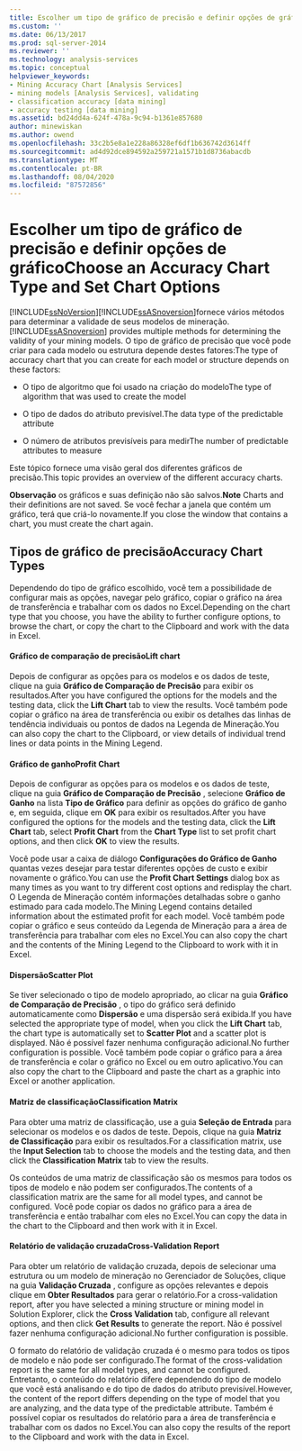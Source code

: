 ```yaml
---
title: Escolher um tipo de gráfico de precisão e definir opções de gráfico | Microsoft Docs
ms.custom: ''
ms.date: 06/13/2017
ms.prod: sql-server-2014
ms.reviewer: ''
ms.technology: analysis-services
ms.topic: conceptual
helpviewer_keywords:
- Mining Accuracy Chart [Analysis Services]
- mining models [Analysis Services], validating
- classification accuracy [data mining]
- accuracy testing [data mining]
ms.assetid: bd24dd4a-624f-478a-9c94-b1361e857680
author: minewiskan
ms.author: owend
ms.openlocfilehash: 33c2b5e8a1e228a86328ef6df1b636742d3614ff
ms.sourcegitcommit: ad4d92dce894592a259721a1571b1d8736abacdb
ms.translationtype: MT
ms.contentlocale: pt-BR
ms.lasthandoff: 08/04/2020
ms.locfileid: "87572856"
---
```

# <a name="choose-an-accuracy-chart-type-and-set-chart-options"></a><span data-ttu-id="f82a9-102">Escolher um tipo de gráfico de precisão e definir opções de gráfico</span><span class="sxs-lookup"><span data-stu-id="f82a9-102">Choose an Accuracy Chart Type and Set Chart Options</span></span>
  [!INCLUDE[ssNoVersion](../../includes/ssnoversion-md.md)]<span data-ttu-id="f82a9-103">[!INCLUDE[ssASnoversion](../../includes/ssasnoversion-md.md)]fornece vários métodos para determinar a validade de seus modelos de mineração.</span><span class="sxs-lookup"><span data-stu-id="f82a9-103">[!INCLUDE[ssASnoversion](../../includes/ssasnoversion-md.md)] provides multiple methods for determining the validity of your mining models.</span></span> <span data-ttu-id="f82a9-104">O tipo de gráfico de precisão que você pode criar para cada modelo ou estrutura depende destes fatores:</span><span class="sxs-lookup"><span data-stu-id="f82a9-104">The type of accuracy chart that you can create for each model or structure depends on these factors:</span></span>  
  
-   <span data-ttu-id="f82a9-105">O tipo de algoritmo que foi usado na criação do modelo</span><span class="sxs-lookup"><span data-stu-id="f82a9-105">The type of algorithm that was used to create the model</span></span>  
  
-   <span data-ttu-id="f82a9-106">O tipo de dados do atributo previsível.</span><span class="sxs-lookup"><span data-stu-id="f82a9-106">The data type of the predictable attribute</span></span>  
  
-   <span data-ttu-id="f82a9-107">O número de atributos previsíveis para medir</span><span class="sxs-lookup"><span data-stu-id="f82a9-107">The number of predictable attributes to measure</span></span>  
  
 <span data-ttu-id="f82a9-108">Este tópico fornece uma visão geral dos diferentes gráficos de precisão.</span><span class="sxs-lookup"><span data-stu-id="f82a9-108">This topic provides an overview of the different accuracy charts.</span></span>  
  
 <span data-ttu-id="f82a9-109">**Observação** os gráficos e suas definição não são salvos.</span><span class="sxs-lookup"><span data-stu-id="f82a9-109">**Note** Charts and their definitions are not saved.</span></span> <span data-ttu-id="f82a9-110">Se você fechar a janela que contém um gráfico, terá que criá-lo novamente.</span><span class="sxs-lookup"><span data-stu-id="f82a9-110">If you close the window that contains a chart, you must create the chart again.</span></span>  
  
## <a name="accuracy-chart-types"></a><span data-ttu-id="f82a9-111">Tipos de gráfico de precisão</span><span class="sxs-lookup"><span data-stu-id="f82a9-111">Accuracy Chart Types</span></span>  
 <span data-ttu-id="f82a9-112">Dependendo do tipo de gráfico escolhido, você tem a possibilidade de configurar mais as opções, navegar pelo gráfico, copiar o gráfico na área de transferência e trabalhar com os dados no Excel.</span><span class="sxs-lookup"><span data-stu-id="f82a9-112">Depending on the chart type that you choose, you have the ability to further configure options, to browse the chart, or copy the chart to the Clipboard and work with the data in Excel.</span></span>  
  
#### <a name="lift-chart"></a><span data-ttu-id="f82a9-113">Gráfico de comparação de precisão</span><span class="sxs-lookup"><span data-stu-id="f82a9-113">Lift chart</span></span>  
 <span data-ttu-id="f82a9-114">Depois de configurar as opções para os modelos e os dados de teste, clique na guia **Gráfico de Comparação de Precisão** para exibir os resultados.</span><span class="sxs-lookup"><span data-stu-id="f82a9-114">After you have configured the options for the models and the testing data, click the **Lift Chart** tab to view the results.</span></span> <span data-ttu-id="f82a9-115">Você também pode copiar o gráfico na área de transferência ou exibir os detalhes das linhas de tendência individuais ou pontos de dados na Legenda de Mineração.</span><span class="sxs-lookup"><span data-stu-id="f82a9-115">You can also copy the chart to the Clipboard, or view details of individual trend lines or data points in the Mining Legend.</span></span>  
  
#### <a name="profit-chart"></a><span data-ttu-id="f82a9-116">Gráfico de ganho</span><span class="sxs-lookup"><span data-stu-id="f82a9-116">Profit Chart</span></span>  
 <span data-ttu-id="f82a9-117">Depois de configurar as opções para os modelos e os dados de teste, clique na guia **Gráfico de Comparação de Precisão** , selecione **Gráfico de Ganho** na lista **Tipo de Gráfico** para definir as opções do gráfico de ganho e, em seguida, clique em **OK** para exibir os resultados.</span><span class="sxs-lookup"><span data-stu-id="f82a9-117">After you have configured the options for the models and the testing data, click the **Lift Chart** tab, select **Profit Chart** from the **Chart Type** list to set profit chart options, and then click **OK** to view the results.</span></span>  
  
 <span data-ttu-id="f82a9-118">Você pode usar a caixa de diálogo **Configurações do Gráfico de Ganho** quantas vezes desejar para testar diferentes opções de custo e exibir novamente o gráfico.</span><span class="sxs-lookup"><span data-stu-id="f82a9-118">You can use the **Profit Chart Settings** dialog box as many times as you want to try different cost options and redisplay the chart.</span></span> <span data-ttu-id="f82a9-119">O Legenda de Mineração contém informações detalhadas sobre o ganho estimado para cada modelo.</span><span class="sxs-lookup"><span data-stu-id="f82a9-119">The Mining Legend contains detailed information about the estimated profit for each model.</span></span> <span data-ttu-id="f82a9-120">Você também pode copiar o gráfico e seus conteúdo da Legenda de Mineração para a área de transferência para trabalhar com eles no Excel.</span><span class="sxs-lookup"><span data-stu-id="f82a9-120">You can also copy the chart and the contents of the Mining Legend to the Clipboard to work with it in Excel.</span></span>  
  
#### <a name="scatter-plot"></a><span data-ttu-id="f82a9-121">Dispersão</span><span class="sxs-lookup"><span data-stu-id="f82a9-121">Scatter Plot</span></span>  
 <span data-ttu-id="f82a9-122">Se tiver selecionado o tipo de modelo apropriado, ao clicar na guia **Gráfico de Comparação de Precisão** , o tipo do gráfico será definido automaticamente como **Dispersão** e uma dispersão será exibida.</span><span class="sxs-lookup"><span data-stu-id="f82a9-122">If you have selected the appropriate type of model, when you click the **Lift Chart** tab, the chart type is automatically set to **Scatter Plot** and a scatter plot is displayed.</span></span> <span data-ttu-id="f82a9-123">Não é possível fazer nenhuma configuração adicional.</span><span class="sxs-lookup"><span data-stu-id="f82a9-123">No further configuration is possible.</span></span> <span data-ttu-id="f82a9-124">Você também pode copiar o gráfico para a área de transferência e colar o gráfico no Excel ou em outro aplicativo.</span><span class="sxs-lookup"><span data-stu-id="f82a9-124">You can also copy the chart to the Clipboard and paste the chart as a graphic into Excel or another application.</span></span>  
  
#### <a name="classification-matrix"></a><span data-ttu-id="f82a9-125">Matriz de classificação</span><span class="sxs-lookup"><span data-stu-id="f82a9-125">Classification Matrix</span></span>  
 <span data-ttu-id="f82a9-126">Para obter uma matriz de classificação, use a guia **Seleção de Entrada** para selecionar os modelos e os dados de teste. Depois, clique na guia **Matriz de Classificação** para exibir os resultados.</span><span class="sxs-lookup"><span data-stu-id="f82a9-126">For a classification matrix, use the **Input Selection** tab to choose the models and the testing data, and then click the **Classification Matrix** tab to view the results.</span></span>  
  
 <span data-ttu-id="f82a9-127">Os conteúdos de uma matriz de classificação são os mesmos para todos os tipos de modelo e não podem ser configurados.</span><span class="sxs-lookup"><span data-stu-id="f82a9-127">The contents of a classification matrix are the same for all model types, and cannot be configured.</span></span> <span data-ttu-id="f82a9-128">Você pode copiar os dados no gráfico para a área de transferência e então trabalhar com eles no Excel.</span><span class="sxs-lookup"><span data-stu-id="f82a9-128">You can copy the data in the chart to the Clipboard and then work with it in Excel.</span></span>  
  
#### <a name="cross-validation-report"></a><span data-ttu-id="f82a9-129">Relatório de validação cruzada</span><span class="sxs-lookup"><span data-stu-id="f82a9-129">Cross-Validation Report</span></span>  
 <span data-ttu-id="f82a9-130">Para obter um relatório de validação cruzada, depois de selecionar uma estrutura ou um modelo de mineração no Gerenciador de Soluções, clique na guia **Validação Cruzada** , configure as opções relevantes e depois clique em **Obter Resultados** para gerar o relatório.</span><span class="sxs-lookup"><span data-stu-id="f82a9-130">For a cross-validation report, after you have selected a mining structure or mining model in Solution Explorer, click the **Cross Validation** tab, configure all relevant options, and then click **Get Results** to generate the report.</span></span> <span data-ttu-id="f82a9-131">Não é possível fazer nenhuma configuração adicional.</span><span class="sxs-lookup"><span data-stu-id="f82a9-131">No further configuration is possible.</span></span>  
  
 <span data-ttu-id="f82a9-132">O formato do relatório de validação cruzada é o mesmo para todos os tipos de modelo e não pode ser configurado.</span><span class="sxs-lookup"><span data-stu-id="f82a9-132">The format of the cross-validation report is the same for all model types, and cannot be configured.</span></span> <span data-ttu-id="f82a9-133">Entretanto, o conteúdo do relatório difere dependendo do tipo de modelo que você está analisando e do tipo de dados do atributo previsível.</span><span class="sxs-lookup"><span data-stu-id="f82a9-133">However, the content of the report differs depending on the type of model that you are analyzing, and the data type of the predictable attribute.</span></span> <span data-ttu-id="f82a9-134">Também é possível copiar os resultados do relatório para a área de transferência e trabalhar com os dados no Excel.</span><span class="sxs-lookup"><span data-stu-id="f82a9-134">You can also copy the results of the report to the Clipboard and work with the data in Excel.</span></span>  
  
  
